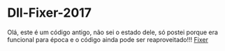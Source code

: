 # Dll-Fixer-2017
Olá, este é um código antigo, não sei o estado dele, só postei porque era funcional para época e o código ainda pode ser reaproveitado!!!
[Fixer](https://media.istockphoto.com/vectors/computer-icon-with-wrench-and-screwdriver-on-screen-computer-repair-vector-id655839718?k=6&m=655839718&s=612x612&w=0&h=hVB1sxS4S9EExAASHEJ53rqGLH3Lk9zuECu1BL7gZFM=)

